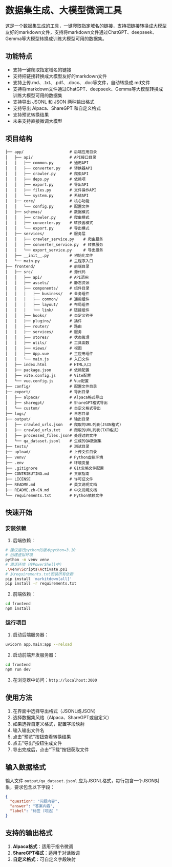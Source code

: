 # 数据集生成、大模型微调工具

这是一个数据集生成的工具，一键爬取指定域名的链接，支持把链接转换成大模型友好的markdown文件，支持将markdown文件通过ChatGPT、deepseek、Gemma等大模型转换成训练大模型可用的数据集。

## 功能特点

- 支持一键爬取指定域名的链接
- 支持把链接转换成大模型友好的markdown文件
- 支持上传.md、.txt、.pdf、.docx、.doc等文件，自动转换成.md文件
- 支持将markdown文件通过ChatGPT、deepseek、Gemma等大模型转换成训练大模型可用的数据集
- 支持导出 JSONL 和 JSON 两种输出格式
- 支持导出 Alpaca、ShareGPT 和自定义格式
- 支持预览转换结果
- 未来支持直接微调大模型

## 项目结构

```
├── app/                    # 后端应用目录
│   ├── api/                # API接口目录
│   │   ├── common.py       # 通用API
│   │   ├── converter.py    # 转换器API
│   │   ├── crawler.py      # 爬虫API
│   │   ├── deps.py         # 依赖项
│   │   ├── export.py       # 导出API
│   │   ├── files.py        # 文件操作API
│   │   └── system.py       # 系统API
│   ├── core/               # 核心功能
│   │   └── config.py       # 配置文件
│   ├── schemas/            # 数据模式
│   │   ├── crawler.py      # 爬虫模式
│   │   ├── converter.py    # 转换器模式
│   │   └── export.py       # 导出模式
│   ├── services/           # 服务层
│   │   ├── crawler_service.py    # 爬虫服务
│   │   ├── converter_service.py  # 转换服务
│   │   └── export_service.py     # 导出服务
│   ├── __init__.py         # 初始化文件
│   └── main.py             # 主程序入口
├── frontend/               # 前端目录
│   ├── src/                # 源代码
│   │   ├── api/            # API调用
│   │   ├── assets/         # 静态资源
│   │   ├── components/     # 组件目录
│   │   │   ├── business/   # 业务组件
│   │   │   ├── common/     # 通用组件
│   │   │   ├── layout/     # 布局组件
│   │   │   └── link/       # 链接组件
│   │   ├── hooks/          # 自定义钩子
│   │   ├── plugins/        # 插件
│   │   ├── router/         # 路由
│   │   ├── services/       # 服务
│   │   ├── stores/         # 状态管理
│   │   ├── utils/          # 工具函数
│   │   ├── views/          # 视图
│   │   ├── App.vue         # 主应用组件
│   │   └── main.js         # 入口文件
│   ├── index.html          # HTML入口
│   ├── package.json        # 依赖配置
│   ├── vite.config.js      # Vite配置
│   └── vue.config.js       # Vue配置
├── config/                 # 配置文件目录
├── export/                 # 导出目录
│   ├── alpaca/             # Alpaca格式导出
│   ├── sharegpt/           # ShareGPT格式导出
│   └── custom/             # 自定义格式导出
├── logs/                   # 日志目录
├── output/                 # 输出目录
│   ├── crawled_urls.json   # 爬取的URL列表(JSON格式)
│   ├── crawled_urls.txt    # 爬取的URL列表(TXT格式)
│   ├── processed_files.json# 处理过的文件
│   └── qa_dataset.jsonl    # 生成的QA数据集
├── tests/                  # 测试目录
├── upload/                 # 上传文件目录
├── venv/                   # Python虚拟环境
├── .env                    # 环境变量
├── .gitignore              # Git忽略文件配置
├── CONTRIBUTING.md         # 贡献指南
├── LICENSE                 # 许可证文件
├── README.md               # 英文说明文档
├── README.zh-CN.md         # 中文说明文档
└── requirements.txt        # Python依赖文件
```

## 快速开始

### 安装依赖

1. 后端依赖：

```bash
# 建议运行python的版本python=3.10
# 创建虚拟环境
python -m venv venv
# 激活环境（在PowerShell中）
.\venv\Scripts\Activate.ps1
# 从requirements.txt安装所有依赖
pip install 'markitdown[all]'
pip install -r requirements.txt
```

2. 前端依赖：

```bash
cd frontend
npm install
```

### 运行项目

1. 启动后端服务器：

```bash
uvicorn app.main:app --reload
```

2. 启动前端开发服务器：

```bash
cd frontend
npm run dev
```

3. 在浏览器中访问：`http://localhost:3000`

## 使用方法

1. 在界面中选择导出格式（JSONL或JSON）
2. 选择数据集风格（Alpaca、ShareGPT或自定义）
3. 如果选择自定义格式，配置字段映射
4. 输入输出文件名
5. 点击"预览"按钮查看转换结果
6. 点击"导出"按钮生成文件
7. 导出完成后，点击"下载"按钮获取文件

## 输入数据格式

输入文件 `output/qa_dataset.jsonl` 应为JSONL格式，每行包含一个JSON对象，要求包含以下字段：

```json
{
  "question": "问题内容",
  "answer": "答案内容",
  "label": "标签（可选）"
}
```

## 支持的输出格式

1. **Alpaca格式**：适用于指令微调
2. **ShareGPT格式**：适用于对话微调
3. **自定义格式**：可自定义字段映射